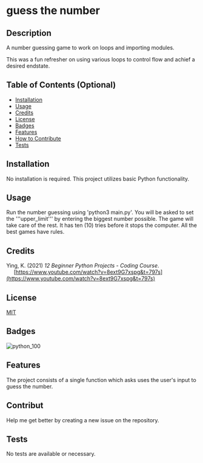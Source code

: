 # guess the number

## Description
A number guessing game to work on loops and importing modules.

This was a fun refresher on using various loops to control flow and achief a desired endstate.

## Table of Contents (Optional)
- [Installation](#installation)
- [Usage](#usage)
- [Credits](#credits)
- [License](#license)
- [Badges](#badges)
- [Features](#features)
- [How to Contribute](#contribute)
- [Tests](#tests)

## Installation
No installation is required. This project utilizes basic Python functionality.

## Usage
Run the number guessing using 'python3 main.py'. You will be asked to set the '''upper_limit''' by entering the biggest number possible. The game will take care of the rest. It has ten (10) tries before it stops the computer. All the best games have rules.

## Credits
Ying, K. (2021) *12 Beginner Python Projects - Coding Course*.<br />
&nbsp;&nbsp;&nbsp;&nbsp;&nbsp;[https://www.youtube.com/watch?v=8ext9G7xspg&t=797s](https://www.youtube.com/watch?v=8ext9G7xspg&t=797s)

## License
[MIT](LICENSE)

## Badges
![python_100](https://img.shields.io/badge/Python-%23100daysofcode-green)

## Features
The project consists of a single function which asks uses the user's input to guess the number.

## Contribut
Help me get better by creating a new issue on the repository.

## Tests
No tests are available or necessary.